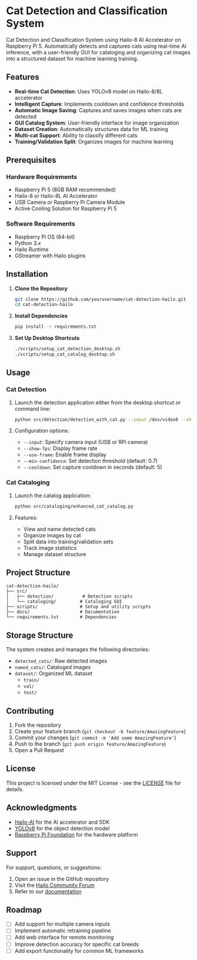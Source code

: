 # Cat Detection and Classification System

Cat Detection and Classification System using Hailo-8 AI Accelerator on Raspberry Pi 5. Automatically detects and captures cats using real-time AI inference, with a user-friendly GUI for cataloging and organizing cat images into a structured dataset for machine learning training.

## Features

- **Real-time Cat Detection**: Uses YOLOv8 model on Hailo-8/8L accelerator
- **Intelligent Capture**: Implements cooldown and confidence thresholds
- **Automatic Image Saving**: Captures and saves images when cats are detected
- **GUI Catalog System**: User-friendly interface for image organization
- **Dataset Creation**: Automatically structures data for ML training
- **Multi-cat Support**: Ability to classify different cats
- **Training/Validation Split**: Organizes images for machine learning

## Prerequisites

### Hardware Requirements
- Raspberry Pi 5 (8GB RAM recommended)
- Hailo-8 or Hailo-8L AI Accelerator
- USB Camera or Raspberry Pi Camera Module
- Active Cooling Solution for Raspberry Pi 5

### Software Requirements
- Raspberry Pi OS (64-bit)
- Python 3.x
- Hailo Runtime
- GStreamer with Hailo plugins

## Installation

1. **Clone the Repository**
   ```bash
   git clone https://github.com/yourusername/cat-detection-hailo.git
   cd cat-detection-hailo
   ```

2. **Install Dependencies**
   ```bash
   pip install -r requirements.txt
   ```

3. **Set Up Desktop Shortcuts**
   ```bash
   ./scripts/setup_cat_detection_desktop.sh
   ./scripts/setup_cat_catalog_desktop.sh
   ```

## Usage

### Cat Detection

1. Launch the detection application either from the desktop shortcut or command line:
   ```bash
   python src/detection/detection_with_cat.py --input /dev/video0 --show-fps
   ```

2. Configuration options:
   - `--input`: Specify camera input (USB or RPi camera)
   - `--show-fps`: Display frame rate
   - `--use-frame`: Enable frame display
   - `--min-confidence`: Set detection threshold (default: 0.7)
   - `--cooldown`: Set capture cooldown in seconds (default: 5)

### Cat Cataloging

1. Launch the catalog application:
   ```bash
   python src/cataloging/enhanced_cat_catalog.py
   ```

2. Features:
   - View and name detected cats
   - Organize images by cat
   - Split data into training/validation sets
   - Track image statistics
   - Manage dataset structure

## Project Structure

```
cat-detection-hailo/
├── src/
│   ├── detection/           # Detection scripts
│   └── cataloging/         # Cataloging GUI
├── scripts/                # Setup and utility scripts
├── docs/                   # Documentation
└── requirements.txt        # Dependencies
```

## Storage Structure

The system creates and manages the following directories:
- `detected_cats/`: Raw detected images
- `named_cats/`: Cataloged images
- `dataset/`: Organized ML dataset
  - `train/`
  - `val/`
  - `test/`

## Contributing

1. Fork the repository
2. Create your feature branch (`git checkout -b feature/AmazingFeature`)
3. Commit your changes (`git commit -m 'Add some AmazingFeature'`)
4. Push to the branch (`git push origin feature/AmazingFeature`)
5. Open a Pull Request

## License

This project is licensed under the MIT License - see the [LICENSE](LICENSE) file for details.

## Acknowledgments

- [Hailo-AI](https://hailo.ai/) for the AI accelerator and SDK
- [YOLOv8](https://github.com/ultralytics/ultralytics) for the object detection model
- [Raspberry Pi Foundation](https://www.raspberrypi.org/) for the hardware platform

## Support

For support, questions, or suggestions:
1. Open an issue in the GitHub repository
2. Visit the [Hailo Community Forum](https://community.hailo.ai/)
3. Refer to our [documentation](./docs/)

## Roadmap

- [ ] Add support for multiple camera inputs
- [ ] Implement automatic retraining pipeline
- [ ] Add web interface for remote monitoring
- [ ] Improve detection accuracy for specific cat breeds
- [ ] Add export functionality for common ML frameworks

